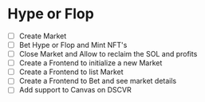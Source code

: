 # Hype or Flop

- [ ] Create Market
- [ ] Bet Hype or Flop and Mint NFT's
- [ ] Close Market and Allow to reclaim the SOL and profits
- [ ] Create a Frontend to initialize a new Market
- [ ] Create a Frontend to list Market
- [ ] Create a Frontend to Bet and see market details
- [ ] Add support to Canvas on DSCVR
